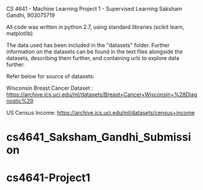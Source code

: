CS 4641 - Machine Learning
Project 1 - Supervised Learning
Saksham Gandhi, 903075719

All code was written in python 2.7, using standard libraries (scikit learn, matplotlib)

The data used has been included in the "datasets" folder. Further information
on the datasets can be found in the text files alongside the datasets, describing them
further, and containing urls to explore data further.

Refer below for source of datasets:

Wisconsin Breast Cancer Dataset :
https://archive.ics.uci.edu/ml/datasets/Breast+Cancer+Wisconsin+%28Diagnostic%29

US Census Income:
https://archive.ics.uci.edu/ml/datasets/census+income
# cs4641_Saksham_Gandhi_Submission
# cs4641-Project1
